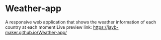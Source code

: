 # Weather-app
A responsive web application that shows the weather information of each country at each moment
Live preview link: https://jayb-maker.github.io/Weather-app/

